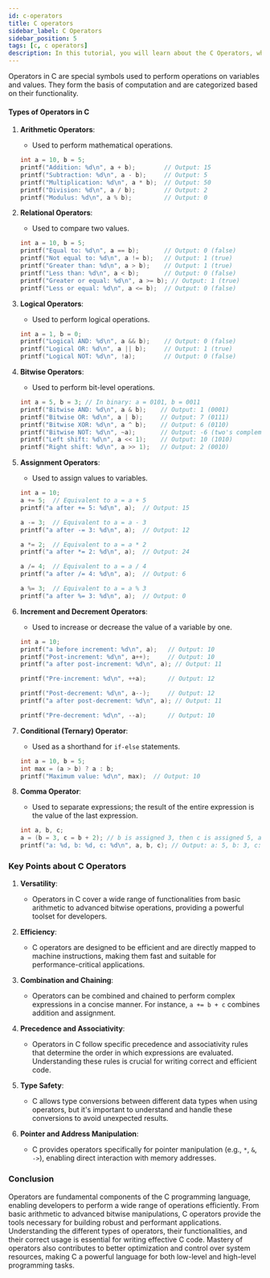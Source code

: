 ```yaml
---
id: c-operators
title: C operators
sidebar_label: C Operators
sidebar_position: 5
tags: [c, c operators]
description: In this tutorial, you will learn about the C Operators, what it is.
---
```


Operators in C are special symbols used to perform operations on variables and values. They form the basis of computation and are categorized based on their functionality.

#### Types of Operators in C

1. **Arithmetic Operators**:
   - Used to perform mathematical operations.

   ```c
   int a = 10, b = 5;
   printf("Addition: %d\n", a + b);        // Output: 15
   printf("Subtraction: %d\n", a - b);     // Output: 5
   printf("Multiplication: %d\n", a * b);  // Output: 50
   printf("Division: %d\n", a / b);        // Output: 2
   printf("Modulus: %d\n", a % b);         // Output: 0
   ```

2. **Relational Operators**:
   - Used to compare two values.

   ```c
   int a = 10, b = 5;
   printf("Equal to: %d\n", a == b);       // Output: 0 (false)
   printf("Not equal to: %d\n", a != b);   // Output: 1 (true)
   printf("Greater than: %d\n", a > b);    // Output: 1 (true)
   printf("Less than: %d\n", a < b);       // Output: 0 (false)
   printf("Greater or equal: %d\n", a >= b); // Output: 1 (true)
   printf("Less or equal: %d\n", a <= b);  // Output: 0 (false)
   ```

3. **Logical Operators**:
   - Used to perform logical operations.

   ```c
   int a = 1, b = 0;
   printf("Logical AND: %d\n", a && b);    // Output: 0 (false)
   printf("Logical OR: %d\n", a || b);     // Output: 1 (true)
   printf("Logical NOT: %d\n", !a);        // Output: 0 (false)
   ```

4. **Bitwise Operators**:
   - Used to perform bit-level operations.

   ```c
   int a = 5, b = 3; // In binary: a = 0101, b = 0011
   printf("Bitwise AND: %d\n", a & b);    // Output: 1 (0001)
   printf("Bitwise OR: %d\n", a | b);     // Output: 7 (0111)
   printf("Bitwise XOR: %d\n", a ^ b);    // Output: 6 (0110)
   printf("Bitwise NOT: %d\n", ~a);       // Output: -6 (two's complement)
   printf("Left shift: %d\n", a << 1);    // Output: 10 (1010)
   printf("Right shift: %d\n", a >> 1);   // Output: 2 (0010)
   ```

5. **Assignment Operators**:
   - Used to assign values to variables.

   ```c
   int a = 10;
   a += 5;  // Equivalent to a = a + 5
   printf("a after += 5: %d\n", a);  // Output: 15

   a -= 3;  // Equivalent to a = a - 3
   printf("a after -= 3: %d\n", a);  // Output: 12

   a *= 2;  // Equivalent to a = a * 2
   printf("a after *= 2: %d\n", a);  // Output: 24

   a /= 4;  // Equivalent to a = a / 4
   printf("a after /= 4: %d\n", a);  // Output: 6

   a %= 3;  // Equivalent to a = a % 3
   printf("a after %= 3: %d\n", a);  // Output: 0
   ```

6. **Increment and Decrement Operators**:
   - Used to increase or decrease the value of a variable by one.

   ```c
   int a = 10;
   printf("a before increment: %d\n", a);   // Output: 10
   printf("Post-increment: %d\n", a++);     // Output: 10
   printf("a after post-increment: %d\n", a); // Output: 11

   printf("Pre-increment: %d\n", ++a);      // Output: 12

   printf("Post-decrement: %d\n", a--);     // Output: 12
   printf("a after post-decrement: %d\n", a); // Output: 11

   printf("Pre-decrement: %d\n", --a);      // Output: 10
   ```

7. **Conditional (Ternary) Operator**:
   - Used as a shorthand for `if-else` statements.

   ```c
   int a = 10, b = 5;
   int max = (a > b) ? a : b;
   printf("Maximum value: %d\n", max);  // Output: 10
   ```

8. **Comma Operator**:
   - Used to separate expressions; the result of the entire expression is the value of the last expression.

   ```c
   int a, b, c;
   a = (b = 3, c = b + 2); // b is assigned 3, then c is assigned 5, and finally a is assigned 5
   printf("a: %d, b: %d, c: %d\n", a, b, c); // Output: a: 5, b: 3, c: 5
   ```

### Key Points about C Operators

1. **Versatility**:
   - Operators in C cover a wide range of functionalities from basic arithmetic to advanced bitwise operations, providing a powerful toolset for developers.

2. **Efficiency**:
   - C operators are designed to be efficient and are directly mapped to machine instructions, making them fast and suitable for performance-critical applications.

3. **Combination and Chaining**:
   - Operators can be combined and chained to perform complex expressions in a concise manner. For instance, `a += b + c` combines addition and assignment.

4. **Precedence and Associativity**:
   - Operators in C follow specific precedence and associativity rules that determine the order in which expressions are evaluated. Understanding these rules is crucial for writing correct and efficient code.

5. **Type Safety**:
   - C allows type conversions between different data types when using operators, but it's important to understand and handle these conversions to avoid unexpected results.

6. **Pointer and Address Manipulation**:
   - C provides operators specifically for pointer manipulation (e.g., `*`, `&`, `->`), enabling direct interaction with memory addresses.

### Conclusion

Operators are fundamental components of the C programming language, enabling developers to perform a wide range of operations efficiently. From basic arithmetic to advanced bitwise manipulations, C operators provide the tools necessary for building robust and performant applications. Understanding the different types of operators, their functionalities, and their correct usage is essential for writing effective C code. Mastery of operators also contributes to better optimization and control over system resources, making C a powerful language for both low-level and high-level programming tasks.